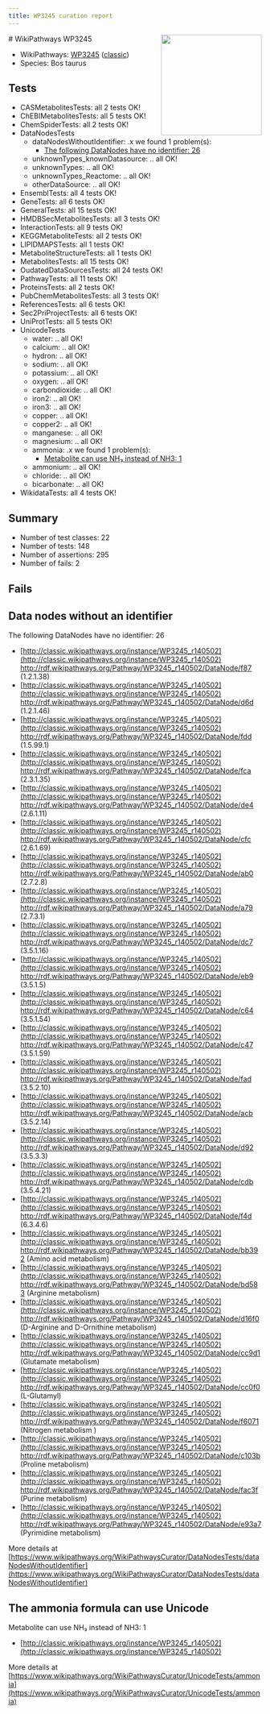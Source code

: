 ```yaml
---
title: WP3245 curation report
---
```


<img style="float: right; width: 200px" src="https://upload.wikimedia.org/wikipedia/commons/thumb/8/83/Wplogo_with_text_500.png/640px-Wplogo_with_text_500.png" />
# WikiPathways WP3245

* WikiPathways: [WP3245](https://wikipathways.org/pathways/WP3245) ([classic](https://classic.wikipathways.org/instance/WP3245))
* Species: Bos taurus
## Tests
* CASMetabolitesTests: all 2 tests OK!
* ChEBIMetabolitesTests: all 5 tests OK!
* ChemSpiderTests: all 2 tests OK!
* DataNodesTests
    * dataNodesWithoutIdentifier: .x we found 1 problem(s):
        * [The following DataNodes have no identifier: 26](#8792c4b5)
    * unknownTypes_knownDatasource: .. all OK!
    * unknownTypes: .. all OK!
    * unknownTypes_Reactome: .. all OK!
    * otherDataSource: .. all OK!
* EnsemblTests: all 4 tests OK!
* GeneTests: all 6 tests OK!
* GeneralTests: all 15 tests OK!
* HMDBSecMetabolitesTests: all 3 tests OK!
* InteractionTests: all 9 tests OK!
* KEGGMetaboliteTests: all 2 tests OK!
* LIPIDMAPSTests: all 1 tests OK!
* MetaboliteStructureTests: all 1 tests OK!
* MetabolitesTests: all 15 tests OK!
* OudatedDataSourcesTests: all 24 tests OK!
* PathwayTests: all 11 tests OK!
* ProteinsTests: all 2 tests OK!
* PubChemMetabolitesTests: all 3 tests OK!
* ReferencesTests: all 6 tests OK!
* Sec2PriProjectTests: all 6 tests OK!
* UniProtTests: all 5 tests OK!
* UnicodeTests
    * water: .. all OK!
    * calcium: .. all OK!
    * hydron: .. all OK!
    * sodium: .. all OK!
    * potassium: .. all OK!
    * oxygen: .. all OK!
    * carbondioxide: .. all OK!
    * iron2: .. all OK!
    * iron3: .. all OK!
    * copper: .. all OK!
    * copper2: .. all OK!
    * manganese: .. all OK!
    * magnesium: .. all OK!
    * ammonia: .x we found 1 problem(s):
        * [Metabolite can use NH₃ instead of NH3: 1](#395fdb51)
    * ammonium: .. all OK!
    * chloride: .. all OK!
    * bicarbonate: .. all OK!
* WikidataTests: all 4 tests OK!


## Summary

* Number of test classes: 22
* Number of tests: 148
* Number of assertions: 295
* Number of fails: 2

## Fails

<a name="8792c4b5" />

## Data nodes without an identifier

The following DataNodes have no identifier: 26

* [http://classic.wikipathways.org/instance/WP3245_r140502](http://classic.wikipathways.org/instance/WP3245_r140502) http://rdf.wikipathways.org/Pathway/WP3245_r140502/DataNode/f87 (1.2.1.38)
* [http://classic.wikipathways.org/instance/WP3245_r140502](http://classic.wikipathways.org/instance/WP3245_r140502) http://rdf.wikipathways.org/Pathway/WP3245_r140502/DataNode/d6d (1.2.1.46)
* [http://classic.wikipathways.org/instance/WP3245_r140502](http://classic.wikipathways.org/instance/WP3245_r140502) http://rdf.wikipathways.org/Pathway/WP3245_r140502/DataNode/fdd (1.5.99.1)
* [http://classic.wikipathways.org/instance/WP3245_r140502](http://classic.wikipathways.org/instance/WP3245_r140502) http://rdf.wikipathways.org/Pathway/WP3245_r140502/DataNode/fca (2.3.1.35)
* [http://classic.wikipathways.org/instance/WP3245_r140502](http://classic.wikipathways.org/instance/WP3245_r140502) http://rdf.wikipathways.org/Pathway/WP3245_r140502/DataNode/de4 (2.6.1.11)
* [http://classic.wikipathways.org/instance/WP3245_r140502](http://classic.wikipathways.org/instance/WP3245_r140502) http://rdf.wikipathways.org/Pathway/WP3245_r140502/DataNode/cfc (2.6.1.69)
* [http://classic.wikipathways.org/instance/WP3245_r140502](http://classic.wikipathways.org/instance/WP3245_r140502) http://rdf.wikipathways.org/Pathway/WP3245_r140502/DataNode/ab0 (2.7.2.8)
* [http://classic.wikipathways.org/instance/WP3245_r140502](http://classic.wikipathways.org/instance/WP3245_r140502) http://rdf.wikipathways.org/Pathway/WP3245_r140502/DataNode/a79 (2.7.3.1)
* [http://classic.wikipathways.org/instance/WP3245_r140502](http://classic.wikipathways.org/instance/WP3245_r140502) http://rdf.wikipathways.org/Pathway/WP3245_r140502/DataNode/dc7 (3.5.1.16)
* [http://classic.wikipathways.org/instance/WP3245_r140502](http://classic.wikipathways.org/instance/WP3245_r140502) http://rdf.wikipathways.org/Pathway/WP3245_r140502/DataNode/eb9 (3.5.1.5)
* [http://classic.wikipathways.org/instance/WP3245_r140502](http://classic.wikipathways.org/instance/WP3245_r140502) http://rdf.wikipathways.org/Pathway/WP3245_r140502/DataNode/c64 (3.5.1.54)
* [http://classic.wikipathways.org/instance/WP3245_r140502](http://classic.wikipathways.org/instance/WP3245_r140502) http://rdf.wikipathways.org/Pathway/WP3245_r140502/DataNode/c47 (3.5.1.59)
* [http://classic.wikipathways.org/instance/WP3245_r140502](http://classic.wikipathways.org/instance/WP3245_r140502) http://rdf.wikipathways.org/Pathway/WP3245_r140502/DataNode/fad (3.5.2.10)
* [http://classic.wikipathways.org/instance/WP3245_r140502](http://classic.wikipathways.org/instance/WP3245_r140502) http://rdf.wikipathways.org/Pathway/WP3245_r140502/DataNode/acb (3.5.2.14)
* [http://classic.wikipathways.org/instance/WP3245_r140502](http://classic.wikipathways.org/instance/WP3245_r140502) http://rdf.wikipathways.org/Pathway/WP3245_r140502/DataNode/d92 (3.5.3.3)
* [http://classic.wikipathways.org/instance/WP3245_r140502](http://classic.wikipathways.org/instance/WP3245_r140502) http://rdf.wikipathways.org/Pathway/WP3245_r140502/DataNode/cdb (3.5.4.21)
* [http://classic.wikipathways.org/instance/WP3245_r140502](http://classic.wikipathways.org/instance/WP3245_r140502) http://rdf.wikipathways.org/Pathway/WP3245_r140502/DataNode/f4d (6.3.4.6)
* [http://classic.wikipathways.org/instance/WP3245_r140502](http://classic.wikipathways.org/instance/WP3245_r140502) http://rdf.wikipathways.org/Pathway/WP3245_r140502/DataNode/bb392 (Amino acid metabolism)
* [http://classic.wikipathways.org/instance/WP3245_r140502](http://classic.wikipathways.org/instance/WP3245_r140502) http://rdf.wikipathways.org/Pathway/WP3245_r140502/DataNode/bd583 (Arginine metabolism)
* [http://classic.wikipathways.org/instance/WP3245_r140502](http://classic.wikipathways.org/instance/WP3245_r140502) http://rdf.wikipathways.org/Pathway/WP3245_r140502/DataNode/d16f0 (D-Arginine and D-Ornithine metabolism)
* [http://classic.wikipathways.org/instance/WP3245_r140502](http://classic.wikipathways.org/instance/WP3245_r140502) http://rdf.wikipathways.org/Pathway/WP3245_r140502/DataNode/cc9d1 (Glutamate metabolism)
* [http://classic.wikipathways.org/instance/WP3245_r140502](http://classic.wikipathways.org/instance/WP3245_r140502) http://rdf.wikipathways.org/Pathway/WP3245_r140502/DataNode/cc0f0 (L-Glutamyl)
* [http://classic.wikipathways.org/instance/WP3245_r140502](http://classic.wikipathways.org/instance/WP3245_r140502) http://rdf.wikipathways.org/Pathway/WP3245_r140502/DataNode/f6071 (Nitrogen metabolism
)
* [http://classic.wikipathways.org/instance/WP3245_r140502](http://classic.wikipathways.org/instance/WP3245_r140502) http://rdf.wikipathways.org/Pathway/WP3245_r140502/DataNode/c103b (Proline metabolism)
* [http://classic.wikipathways.org/instance/WP3245_r140502](http://classic.wikipathways.org/instance/WP3245_r140502) http://rdf.wikipathways.org/Pathway/WP3245_r140502/DataNode/fac3f (Purine metabolism)
* [http://classic.wikipathways.org/instance/WP3245_r140502](http://classic.wikipathways.org/instance/WP3245_r140502) http://rdf.wikipathways.org/Pathway/WP3245_r140502/DataNode/e93a7 (Pyrimidine metabolism)


More details at [https://www.wikipathways.org/WikiPathwaysCurator/DataNodesTests/dataNodesWithoutIdentifier](https://www.wikipathways.org/WikiPathwaysCurator/DataNodesTests/dataNodesWithoutIdentifier)

<a name="395fdb51" />

## The ammonia formula can use Unicode

Metabolite can use NH₃ instead of NH3: 1

* [http://classic.wikipathways.org/instance/WP3245_r140502](http://classic.wikipathways.org/instance/WP3245_r140502)


More details at [https://www.wikipathways.org/WikiPathwaysCurator/UnicodeTests/ammonia](https://www.wikipathways.org/WikiPathwaysCurator/UnicodeTests/ammonia)


